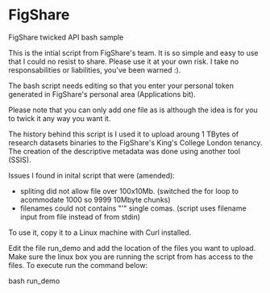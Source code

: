 # FigShare
FigShare twicked API bash sample

This is the intial script from FigShare's team. It is so simple and easy to use that I could no resist to share. Please use it at your own risk. I take no responsabilities or liabilities, you've been warned :).

The bash script needs editing so that you enter your personal token generated in FigShare's personal area (Applications bit).

Please note that you can only add one file as is although the idea is for you to twick it any way you want it.

The history behind this script is I used it to upload aroung 1 TBytes of research datasets binaries to the FigShare's King's College London tenancy. The creation of the descriptive metadata was done using another tool (SSIS).

Issues I found in inital script that were (amended):
- spliting did not allow file over 100x10Mb. (switched the for loop to acommodate 1000 so 9999 10Mbyte chunks)
- filenames could not contains "'" single comas. (script uses filename input from file instead of from stdin)

To use it, copy it to a Linux machine with Curl installed.

Edit the file run_demo and add the location of the files you want to upload. Make sure the linux box you are running the script from has access to the files.
To execute run the command below:

bash run_demo
